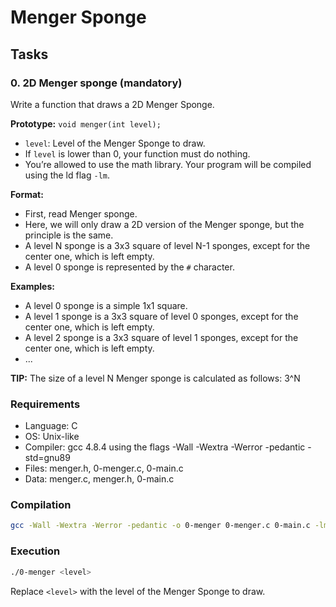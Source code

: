 # Menger Sponge

## Tasks
### 0. 2D Menger sponge (mandatory)
Write a function that draws a 2D Menger Sponge.

**Prototype:** `void menger(int level);`
- `level`: Level of the Menger Sponge to draw.
- If `level` is lower than 0, your function must do nothing.
- You’re allowed to use the math library. Your program will be compiled using the ld flag `-lm`.

**Format:**
- First, read Menger sponge.
- Here, we will only draw a 2D version of the Menger sponge, but the principle is the same.
- A level N sponge is a 3x3 square of level N-1 sponges, except for the center one, which is left empty.
- A level 0 sponge is represented by the `#` character.

**Examples:**
- A level 0 sponge is a simple 1x1 square.
- A level 1 sponge is a 3x3 square of level 0 sponges, except for the center one, which is left empty.
- A level 2 sponge is a 3x3 square of level 1 sponges, except for the center one, which is left empty.
- ...

**TIP:** The size of a level N Menger sponge is calculated as follows: 3^N

### Requirements
- Language: C
- OS: Unix-like
- Compiler: gcc 4.8.4 using the flags -Wall -Wextra -Werror -pedantic -std=gnu89
- Files: menger.h, 0-menger.c, 0-main.c
- Data: menger.c, menger.h, 0-main.c

### Compilation
```bash
gcc -Wall -Wextra -Werror -pedantic -o 0-menger 0-menger.c 0-main.c -lm
```

### Execution
```bash
./0-menger <level>
```
Replace `<level>` with the level of the Menger Sponge to draw.